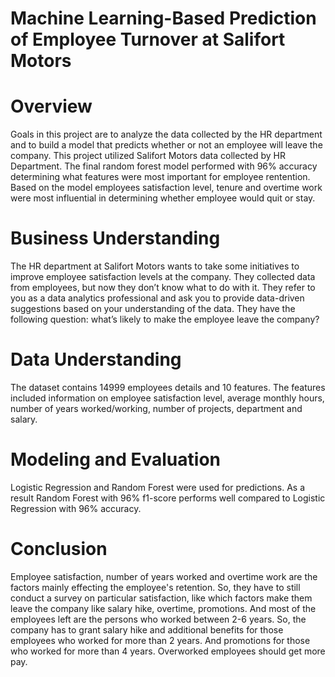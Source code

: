 # Machine Learning-Based Prediction of Employee Turnover at Salifort Motors
# Overview
Goals in this project are to analyze the data collected by the HR department and to build a model that predicts whether or not an employee will leave the company. This project utilized Salifort Motors data collected by HR Department. The final random forest model performed with 96% accuracy determining what features were most important for employee rentention. Based on the model employees satisfaction level, tenure and overtime work were most influential in determining whether employee would quit or stay.

# Business Understanding
The HR department at Salifort Motors wants to take some initiatives to improve employee satisfaction levels at the company. They collected data from employees, but now they don’t know what to do with it. They refer to you as a data analytics professional and ask you to provide data-driven suggestions based on your understanding of the data. They have the following question: what’s likely to make the employee leave the company?

# Data Understanding
The dataset contains 14999 employees details and 10 features. The features included information on employee satisfaction level, average monthly hours, number of years worked/working, number of projects, department and salary.  

# Modeling and Evaluation
Logistic Regression and Random Forest were used for predictions. As a result Random Forest with 96% f1-score performs well compared to Logistic Regression with 96% accuracy. 

# Conclusion
Employee satisfaction, number of years worked and overtime work are the factors mainly effecting the employee's retention.
So, they have to still conduct a survey on particular satisfaction, like which factors make them leave the company like salary hike, overtime, promotions.
And most of the employees left are the persons who worked between 2-6 years. So, the company has to grant salary hike and additional benefits for those employees who worked for more than 2 years. And promotions for those who worked for more than 4 years.
Overworked employees should get more pay.

